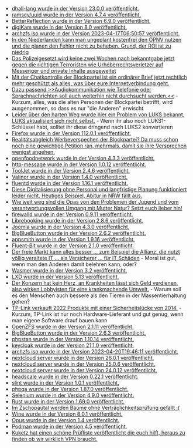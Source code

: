 * [dhall-lang wurde in der Version 23.0.0 veröffentlicht.](https://github.com/dhall-lang/dhall-lang/releases/tag/v23.0.0)
* [ramsey/uuid wurde in der Version 4.7.4 veröffentlicht.](https://github.com/ramsey/uuid/releases/tag/4.7.4)
* [BetterReflection wurde in der Version 6.9.0 veröffentlicht.](https://github.com/Roave/BetterReflection/releases/tag/6.9.0)
* [digiKam wurde in der Version 8.0 veröffentlicht.](https://www.phoronix.com/news/digiKam-8.0-Released)
* [archzfs iso wurde in der Version 2023-04-17T06:50:57 veröffentlicht.](https://archzfs.leibelt.de/)
* [In den Niederlanden kann man ungeplant kostenfrei den ÖPNV nutzen und die planen den Fehler nicht zu beheben. Grund, der ROI ist zu niedrig](http://blog.fefe.de/?ts=9ac419bb)
* [Das Polizeigesetzt wird keine zwei Wochen nach bekanntgabe jetzt gegen die richtigen Terroristen wie Urheberrechtsverletzer auf Messenger und private Inhalte ausgeweitet](http://blog.fefe.de/?ts=9ac4070c)
* [Mit der Chatkontrolle der Blockpartei ist ein ordinärer Brief jetzt rechtlich mehr geschützt als alles, was über eure Internetverbindung geht.](https://www.patrick-breyer.de/chatkontrolle-bundesregierung-hat-das-digitale-briefgeheimnis-auf-dem-gewissen/)
* [Dazu passend >>Audiokommunikation wie Telefonie oder Sprachnachrichten soll auch weiterhin nicht durchsucht werden.<<](https://netzpolitik.org/2023/bundesregierung-innenministerium-setzt-sich-bei-chatkontrolle-durch/) - Kurzum, alles, was die alten Personen der Blockpartei betrifft, wird ausgenommen, so dass es nur "die Anderen" erwischt
* [Leider über den harten Weg wurde hier ein Problem von LUKS bekannt, LUKS aktualisiert sich nicht selbst.](https://mjg59.dreamwidth.org/66429.html) - Wenn ihr also noch LUKS1-Schlüssel habt, solltet ihr diese dringend nach LUKS2 konvertieren
* [Firefox wurde in der Version 112.0.1 veröffentlicht.](https://www.borncity.com/blog/2023/04/18/firefox-112-0-1-freigegeben/)
* [Realitätsabgleich Werbeverspechen der Blockpartei? Da muss schon noch eine gewichtige Petition ran, mehrmals, damit sie ihre Versprechen wenigst angehen.](http://blog.fefe.de/?ts=9ac35dfa)
* [openfoodnetwork wurde in der Version 4.3.3 veröffentlicht.](https://github.com/openfoodfoundation/openfoodnetwork/releases/tag/v4.3.3)
* [http-message wurde in der Version 1.0.12 veröffentlicht.](https://github.com/httpsoft/http-message/releases/tag/1.0.12)
* [ToolJet wurde in der Version 2.4.6 veröffentlicht.](https://github.com/ToolJet/ToolJet/releases/tag/v2.4.6)
* [Valinor wurde in der Version 1.4.0 veröffentlicht.](https://github.com/CuyZ/Valinor/releases/tag/1.4.0)
* [fluentd wurde in der Version 1.16.1 veröffentlicht.](https://github.com/fluent/fluentd/releases/tag/v1.16.1)
* [Diese Digitalisierung ohne Personal und langfristige Planung funktioniert leider nicht. Heutiges Beispiel, Abitur in NRW fällt aus.](http://blog.fefe.de/?ts=9ac03c22)
* [Wie weit weg sind die Opas von den Problemen der Jugend und vom verantwortungsvollen Umgang mit Mutter Natur? Setzt euch lieber hin!](http://blog.fefe.de/?ts=9ac0ad3e)
* [firewalld wurde in der Version 0.9.11 veröffentlicht.](https://github.com/firewalld/firewalld/releases/tag/v0.9.11)
* [Librebooking wurde in der Version 2.8.6 veröffentlicht.](https://github.com/LibreBooking/app/releases/tag/2.8.6)
* [Joomla wurde in der Version 4.3.0 veröffentlicht.](https://github.com/joomla/joomla-cms/releases/tag/4.3.0)
* [BigBlueButton wurde in der Version 2.6.2 veröffentlicht.](https://github.com/bigbluebutton/bigbluebutton/releases/tag/v2.6.2)
* [appsmith wurde in der Version 1.9.16 veröffentlicht.](https://github.com/appsmithorg/appsmith/releases/tag/v1.9.16)
* [Fluent-Bit wurde in der Version 2.1.0 veröffentlicht.](https://github.com/fluent/fluent-bit/releases/tag/v2.1.0)
* [Der freie Markt kann alles besser ... zum Beispiel die Allianz, die nutzt völlig veraltete IT ... als Versicherer ... für IT Schäden](https://www.borncity.com/blog/2023/04/19/allianz-droht-milliarden-risiko-wegen-mangelhafter-it-durch-bafin-auflagen/) - Moral ist gut, wenn man den Anderen damit belehren kann, oder?
* [Wasmer wurde in der Version 3.2 veröffentlicht.](https://www.phoronix.com/news/Wasmer-3.2)
* [LXD wurde in der Version 5.13 veröffentlicht.](https://lwn.net/Articles/929453/)
* [Der Konzern hat kein Herz, an Krankheiten lässt sich Geld verdienen, also wirken Lobbyisten für eine krankmachende Umwelt.](https://lwn.net/Articles/929453/) - Warum soll es den Menschen auch bessere als den Tieren in der Massentierhaltung gehen?
* [TP-Link verkauft 2022 Produkte mit einer Sicherheitslücke von 2014.](http://blog.fefe.de/?ts=9ac13bb4) - Kurzum, TP-Link ist nur noch Hardware-Lieferant und gut genug, wenn man eigene Software drauf bauen kann
* [OpenZFS wurde in der Version 2.1.11 veröffentlicht.](https://github.com/openzfs/zfs/releases/tag/zfs-2.1.11)
* [BigBlueButton wurde in der Version 2.6.3 veröffentlicht.](https://github.com/bigbluebutton/bigbluebutton/releases/tag/v2.6.3)
* [phpstan wurde in der Version 1.10.14 veröffentlicht.](https://github.com/phpstan/phpstan/releases/tag/1.10.14)
* [keycloak wurde in der Version 21.1.0 veröffentlicht.](https://github.com/keycloak/keycloak/releases/tag/21.1.0)
* [archzfs iso wurde in der Version 2023-04-20T19:46:11 veröffentlicht.](https://archzfs.leibelt.de/)
* [nextcloud server wurde in der Version 26.0.1 veröffentlicht.](https://github.com/nextcloud/server/releases/tag/v26.0.1)
* [nextcloud server wurde in der Version 25.0.6 veröffentlicht.](https://github.com/nextcloud/server/releases/tag/v25.0.6)
* [nextcloud server wurde in der Version 24.0.12 veröffentlicht.](https://github.com/nextcloud/server/releases/tag/v24.0.12)
* [headscale wurde in der Version 0.22.1 veröffentlicht.](https://github.com/juanfont/headscale/releases/tag/v0.22.1)
* [slint wurde in der Version 1.0.1 veröffentlicht.](https://github.com/slint-ui/slint/releases/tag/v1.0.1)
* [phpqa wurde in der Version 1.87.0 veröffentlicht.](https://github.com/jakzal/phpqa/releases/tag/v1.87.0)
* [Selenium wurde in der Version 4.9.0 veröffentlicht.](https://github.com/SeleniumHQ/selenium/releases/tag/selenium-4.9.0)
* [Rust wurde in der Version 1.69.0 veröffentlicht.](https://blog.rust-lang.org/2023/04/20/Rust-1.69.0.html)
* [Im Zschopautal werden Bäume ohne Verträglichkeitsprüfung gefällt :(](https://sachsen.nabu.de/news/2023/33265.html)
* [Wine wurde in der Version 8.0.1 veröffentlicht.](https://www.phoronix.com/news/Wine-8.0.1-Released)
* [Opus wurde in der Version 1.4 veröffentlicht.](https://www.phoronix.com/news/Opus-1.4-Released)
* [Podman wurde in der Version 4.5 veröffentlicht.](https://blog.podman.io/2023/04/new-release-podman-v4-5/)
* [Kuketz hat einen schöne Prüfliste veröffentlicht die euch hilft, heraus zu finden ob wir wirklich VPN braucht.](https://www.kuketz-blog.de/brauchst-du-wirklich-ein-vpn/)


